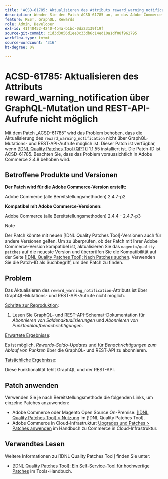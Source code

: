 ```yaml
---
title: 'ACSD-61785: Aktualisieren des Attributs reward_warning_notification über GraphQL-Mutation und REST-API-Aufrufe nicht möglich'
description: Wenden Sie den Patch ACSD-61785 an, um das Adobe Commerce-Problem zu beheben, bei dem die Aktualisierung des Attributs „reward_warning_notification“ nicht über GraphQL-Mutation und REST-API-Aufrufe möglich ist.
feature: REST, GraphQL, Rewards
role: Admin, Developer
exl-id: 41f40452-4240-4b4a-b1bc-0da23139f19f
source-git-commit: c1d3d3056d1ee3c33db6c14ed10a1df08f962795
workflow-type: tm+mt
source-wordcount: '316'
ht-degree: 0%

---
```


# ACSD-61785: Aktualisieren des Attributs reward_warning_notification über GraphQL-Mutation und REST-API-Aufrufe nicht möglich

Mit dem Patch „ACSD-61785“ wird das Problem behoben, dass die Aktualisierung des `reward_warning_notification` nicht über GraphQL-Mutations- und REST-API-Aufrufe möglich ist. Dieser Patch ist verfügbar, wenn [[!DNL Quality Patches Tool (QPT)]](/help/tools/quality-patches-tool/quality-patches-tool-to-self-serve-quality-patches.md) 1.1.55 installiert ist. Die Patch-ID ist ACSD-61785. Beachten Sie, dass das Problem voraussichtlich in Adobe Commerce 2.4.8 behoben wird.

## Betroffene Produkte und Versionen

**Der Patch wird für die Adobe Commerce-Version erstellt:**

Adobe Commerce (alle Bereitstellungsmethoden) 2.4.7-p2

**Kompatibel mit Adobe Commerce-Versionen:**

Adobe Commerce (alle Bereitstellungsmethoden) 2.4.4 - 2.4.7-p3

>[!NOTE]
>
>Der Patch könnte mit neuen [!DNL Quality Patches Tool]-Versionen auch für andere Versionen gelten. Um zu überprüfen, ob der Patch mit Ihrer Adobe Commerce-Version kompatibel ist, aktualisieren Sie das `magento/quality-patches` auf die neueste Version und überprüfen Sie die Kompatibilität auf der Seite [[!DNL Quality Patches Tool]: Nach Patches suchen](https://experienceleague.adobe.com/tools/commerce-quality-patches/index.html?lang=de). Verwenden Sie die Patch-ID als Suchbegriff, um den Patch zu finden.

## Problem

Das Aktualisieren des `reward_warning_notification`-Attributs ist über GraphQL-Mutations- und REST-API-Aufrufe nicht möglich.

<u>Schritte zur Reproduktion</u>:

1. Lesen Sie GraphQL- und REST-API-Schema/-Dokumentation für *Abonnieren von Saldenaktualisierungen* und *Abonnieren von Punkteablaufbenachrichtigungen*.

<u>Erwartete Ergebnisse</u>:

Es ist möglich, *Rewards-Saldo-Updates* und für *Benachrichtigungen zum Ablauf von Punkten* über die GraphQL- und REST-API zu abonnieren.

<u>Tatsächliche Ergebnisse</u>:

Diese Funktionalität fehlt GraphQL und der REST-API.

## Patch anwenden

Verwenden Sie je nach Bereitstellungsmethode die folgenden Links, um einzelne Patches anzuwenden:

* Adobe Commerce oder Magento Open Source On-Premise: [[!DNL Quality Patches Tool] > Nutzung](/help/tools/quality-patches-tool/usage.md) im [!DNL Quality Patches Tool].
* Adobe Commerce in Cloud-Infrastruktur: [Upgrades und Patches > Patches anwenden](https://experienceleague.adobe.com/docs/commerce-cloud-service/user-guide/develop/upgrade/apply-patches.html?lang=de) im Handbuch zu Commerce in Cloud-Infrastruktur.

## Verwandtes Lesen

Weitere Informationen zu [!DNL Quality Patches Tool] finden Sie unter:

* [[!DNL Quality Patches Tool]: Ein Self-Service-Tool für hochwertige Patches](/help/tools/quality-patches-tool/quality-patches-tool-to-self-serve-quality-patches.md) im Tools-Handbuch.
